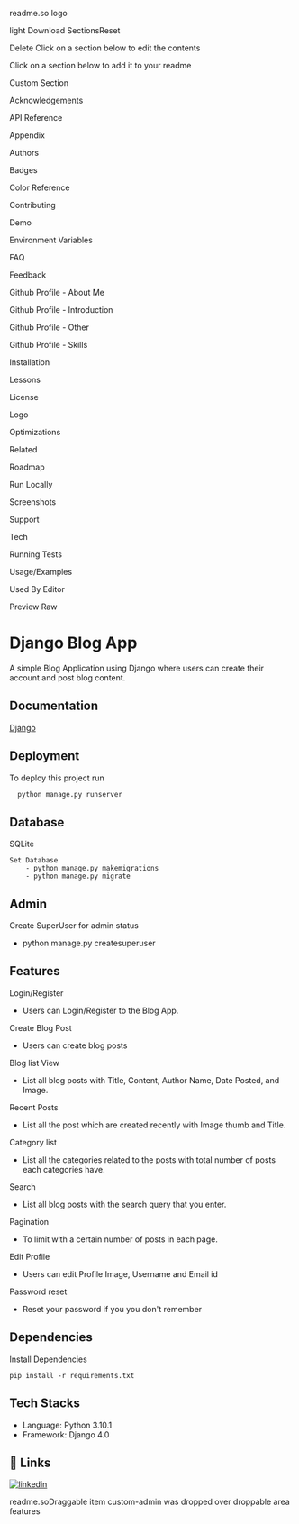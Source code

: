 readme.so logo

light
Download
SectionsReset

Delete
Click on a section below to edit the contents









Click on a section below to add it to your readme

Custom Section

Acknowledgements

API Reference

Appendix

Authors

Badges

Color Reference

Contributing

Demo

Environment Variables

FAQ

Feedback

Github Profile - About Me

Github Profile - Introduction

Github Profile - Other

Github Profile - Skills

Installation

Lessons

License

Logo

Optimizations

Related

Roadmap

Run Locally

Screenshots

Support

Tech

Running Tests

Usage/Examples

Used By
Editor



Preview
Raw


# Django Blog App 

A simple Blog Application using Django where users can create their account and post blog content.

## Documentation

[Django](https://docs.djangoproject.com/en/4.0/)


## Deployment

To deploy this project run

```bash
  python manage.py runserver
```


## Database

SQLite

    Set Database 
        - python manage.py makemigrations
        - python manage.py migrate
## Admin

Create SuperUser for admin status

- python manage.py createsuperuser
## Features

Login/Register
- Users can Login/Register to the Blog App.

Create Blog Post
- Users can create blog posts 

Blog list View
- List all blog posts with Title, Content, Author Name, Date Posted, and Image.

Recent Posts
- List all the post which are created recently with Image thumb and Title.

Category list
- List all the categories related to the posts with total number of posts each categories have.

Search
- List all blog posts with the search query that you enter.

Pagination
- To limit with a certain number of posts in each page.

Edit Profile
- Users can edit Profile Image, Username and Email id

Password reset
- Reset your password if you you don't remember




## Dependencies

Install Dependencies

    pip install -r requirements.txt
## Tech Stacks

- Language: Python 3.10.1
- Framework: Django 4.0
## 🔗 Links

[![linkedin](https://www.linkedin.com/in/ishivamsharma)](https://www.linkedin.com/in/ishivamsharma)


readme.soDraggable item custom-admin was dropped over droppable area features